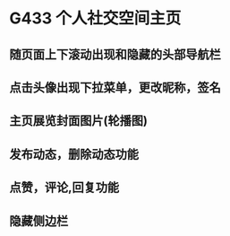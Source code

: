 # G433 个人社交空间主页

## 随页面上下滚动出现和隐藏的头部导航栏

## 点击头像出现下拉菜单，更改昵称，签名

## 主页展览封面图片(轮播图)

## 发布动态，删除动态功能

## 点赞，评论,回复功能

## 隐藏侧边栏